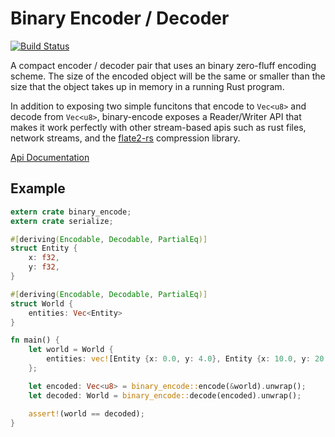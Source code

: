 # Binary Encoder / Decoder

[![Build Status](https://travis-ci.org/TyOverby/binary-encode.svg)](https://travis-ci.org/TyOverby/binary-encode)

A compact encoder / decoder pair that uses an binary zero-fluff encoding scheme.
The size of the encoded object will be the same or smaller than the size that
the object takes up in memory in a running Rust program.

In addition to exposing two simple funcitons that encode to `Vec<u8>` and decode 
from `Vec<u8>`, binary-encode exposes a Reader/Writer API that makes it work 
perfectly with other stream-based apis such as rust files, network streams,
and the [flate2-rs](https://github.com/alexcrichton/flate2-rs) compression
library.

[Api Documentation](http://tyoverby.github.io/binary-encode/binary_encode/)

## Example

```rust
extern crate binary_encode;
extern crate serialize;

#[deriving(Encodable, Decodable, PartialEq)]
struct Entity {
    x: f32,
    y: f32,
}

#[deriving(Encodable, Decodable, PartialEq)]
struct World {
    entities: Vec<Entity>
}

fn main() {
    let world = World {
        entities: vec![Entity {x: 0.0, y: 4.0}, Entity {x: 10.0, y: 20.5}]
    };

    let encoded: Vec<u8> = binary_encode::encode(&world).unwrap();
    let decoded: World = binary_encode::decode(encoded).unwrap();

    assert!(world == decoded);
}

```
